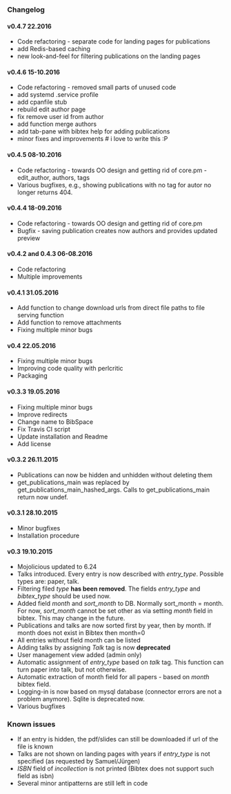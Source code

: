 ### Changelog ###

#### v0.4.7 22.2016 ####
* Code refactoring - separate code for landing pages for publications
* add Redis-based caching
* new look-and-feel for filtering publications on the landing pages


#### v0.4.6 15-10.2016 ####
* Code refactoring - removed small parts of unused code
* add systemd .service profile
* add cpanfile stub
* rebuild edit author page 
* fix remove user id from author 
* add function merge authors 
* add tab-pane with bibtex help for adding publications 
* minor fixes and improvements # i love to write this :P


#### v0.4.5 08-10.2016 ####
* Code refactoring - towards OO design and getting rid of core.pm - edit_author, authors, tags
* Various bugfixes, e.g., showing publications with no tag for autor no longer returns 404.


#### v0.4.4 18-09.2016 ####
* Code refactoring - towards OO design and getting rid of core.pm
* Bugfix - saving publication creates now authors and provides updated preview

#### v0.4.2 and 0.4.3 06-08.2016 ####
* Code refactoring
* Multiple improvements

#### v0.4.1 31.05.2016 ####
* Add function to change download urls from direct file paths to file serving function
* Add function to remove attachments
* Fixing multiple minor bugs

#### v0.4 22.05.2016 ####
* Fixing multiple minor bugs
* Improving code quality with perlcritic
* Packaging

#### v0.3.3 19.05.2016 ####
* Fixing multiple minor bugs
* Improve redirects
* Change name to BibSpace
* Fix Travis CI script
* Update installation and Readme
* Add license

#### v0.3.2 26.11.2015 ####

* Publications can now be hidden and unhidden without deleting them
* get_publications_main was replaced by get_publications_main_hashed_args. Calls to get_publications_main return now undef.

#### v0.3.1 28.10.2015 ####

* Minor bugfixes
* Installation procedure

#### v0.3 19.10.2015 ####

* Mojolicious updated to 6.24
* Talks introduced. Every entry is now described with *entry_type*. Possible types are: paper, talk.
* Filtering filed *type* **has been removed**. The fields *entry_type* and *bibtex_type* should be used now.
* Added field *month* and *sort_month* to DB. Normally sort_month = month. For now, *sort_month* cannot be set other as via setting *month* field in bibtex. This may change in the future.
* Publications and talks are now sorted first by year, then by month. If month does not exist in Bibtex then month=0
* All entries without field month can be listed
* Adding talks by assigning *Talk* tag is now **deprecated**
* User management view added (admin only)
* Automatic assignment of *entry_type* based on *talk* tag. This function can turn paper into talk, but not otherwise.
* Automatic extraction of month field for all papers - based on *month* bibtex field.
* Logging-in is now based on mysql database (connector errors are not a problem anymore). Sqlite is deprecated now.
* Various bugfixes

### Known issues ###
* If an entry is hidden, the pdf/slides can still be downloaded if url of the file is known
* Talks are not shown on landing pages with years if *entry_type* is not specified (as requested by Samuel/Jürgen)
* *ISBN* field of *incollection* is not printed (Bibtex does not support such field as isbn)
* Several minor antipatterns are still left in code
